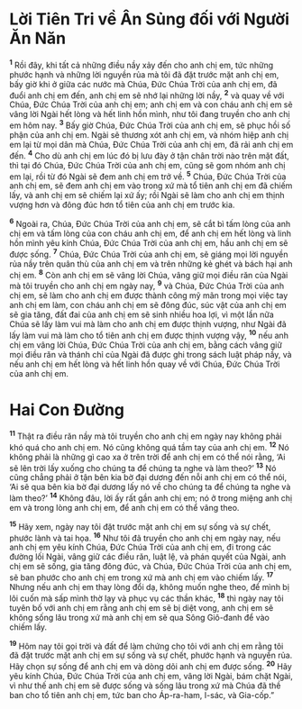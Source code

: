 # Lời Tiên Tri về Ân Sủng đối với Người Ăn Năn
<sup><b>1</b></sup> Rồi đây, khi tất cả những điều nầy xảy đến cho anh chị em, tức những phước hạnh và những lời nguyền rủa mà tôi đã đặt trước mặt anh chị em, bấy giờ khi ở giữa các nước mà Chúa, Ðức Chúa Trời của anh chị em, đã đuổi anh chị em đến, anh chị em sẽ nhớ lại những lời nầy, <sup><b>2</b></sup> và quay về với Chúa, Ðức Chúa Trời của anh chị em; anh chị em và con cháu anh chị em sẽ vâng lời Ngài hết lòng và hết linh hồn mình, như tôi đang truyền cho anh chị em hôm nay. <sup><b>3</b></sup> Bấy giờ Chúa, Ðức Chúa Trời của anh chị em, sẽ phục hồi số phận của anh chị em. Ngài sẽ thương xót anh chị em, và nhóm hiệp anh chị em lại từ mọi dân mà Chúa, Ðức Chúa Trời của anh chị em, đã rải anh chị em đến. <sup><b>4</b></sup> Cho dù anh chị em lúc đó bị lưu đày ở tận chân trời nào trên mặt đất, thì tại đó Chúa, Ðức Chúa Trời của anh chị em, cũng sẽ gom nhóm anh chị em lại, rồi từ đó Ngài sẽ đem anh chị em trở về. <sup><b>5</b></sup> Chúa, Ðức Chúa Trời của anh chị em, sẽ đem anh chị em vào trong xứ mà tổ tiên anh chị em đã chiếm lấy, và anh chị em sẽ chiếm lại xứ ấy; rồi Ngài sẽ làm cho anh chị em thịnh vượng hơn và đông đúc hơn tổ tiên của anh chị em trước kia.

<sup><b>6</b></sup> Ngoài ra, Chúa, Ðức Chúa Trời của anh chị em, sẽ cắt bì tấm lòng của anh chị em và tấm lòng của con cháu anh chị em, để anh chị em hết lòng và linh hồn mình yêu kính Chúa, Ðức Chúa Trời của anh chị em, hầu anh chị em sẽ được sống. <sup><b>7</b></sup> Chúa, Ðức Chúa Trời của anh chị em, sẽ giáng mọi lời nguyền rủa nầy trên quân thù của anh chị em và trên những kẻ ghét và bách hại anh chị em. <sup><b>8</b></sup> Còn anh chị em sẽ vâng lời Chúa, vâng giữ mọi điều răn của Ngài mà tôi truyền cho anh chị em ngày nay, <sup><b>9</b></sup> và Chúa, Ðức Chúa Trời của anh chị em, sẽ làm cho anh chị em được thành công mỹ mãn trong mọi việc tay anh chị em làm, con cháu anh chị em sẽ đông đúc, súc vật của anh chị em sẽ gia tăng, đất đai của anh chị em sẽ sinh nhiều hoa lợi, vì một lần nữa Chúa sẽ lấy làm vui mà làm cho anh chị em được thịnh vượng, như Ngài đã lấy làm vui mà làm cho tổ tiên anh chị em được thịnh vượng vậy, <sup><b>10</b></sup> nếu anh chị em vâng lời Chúa, Ðức Chúa Trời của anh chị em, bằng cách vâng giữ mọi điều răn và thánh chỉ của Ngài đã được ghi trong sách luật pháp nầy, và nếu anh chị em hết lòng và hết linh hồn quay về với Chúa, Ðức Chúa Trời của anh chị em.

# Hai Con Ðường
<sup><b>11</b></sup> Thật ra điều răn nầy mà tôi truyền cho anh chị em ngày nay không phải khó quá cho anh chị em. Nó cũng không quá tầm tay của anh chị em. <sup><b>12</b></sup> Nó không phải là những gì cao xa ở trên trời để anh chị em có thể nói rằng, ‘Ai sẽ lên trời lấy xuống cho chúng ta để chúng ta nghe và làm theo?’ <sup><b>13</b></sup> Nó cũng chẳng phải ở tận bên kia bờ đại dương đến nỗi anh chị em có thể nói, ‘Ai sẽ qua bên kia bờ đại dương lấy nó về cho chúng ta để chúng ta nghe và làm theo?’ <sup><b>14</b></sup> Không đâu, lời ấy rất gần anh chị em; nó ở trong miệng anh chị em và trong lòng anh chị em, để anh chị em có thể vâng theo.

<sup><b>15</b></sup> Hãy xem, ngày nay tôi đặt trước mặt anh chị em sự sống và sự chết, phước lành và tai họa. <sup><b>16</b></sup> Như tôi đã truyền cho anh chị em ngày nay, nếu anh chị em yêu kính Chúa, Ðức Chúa Trời của anh chị em, đi trong các đường lối Ngài, vâng giữ các điều răn, luật lệ, và phán quyết của Ngài, anh chị em sẽ sống, gia tăng đông đúc, và Chúa, Ðức Chúa Trời của anh chị em, sẽ ban phước cho anh chị em trong xứ mà anh chị em vào chiếm lấy. <sup><b>17</b></sup> Nhưng nếu anh chị em thay lòng đổi dạ, không muốn nghe theo, để mình bị lôi cuốn mà sấp mình thờ lạy và phục vụ các thần khác, <sup><b>18</b></sup> thì ngày nay tôi tuyên bố với anh chị em rằng anh chị em sẽ bị diệt vong, anh chị em sẽ không sống lâu trong xứ mà anh chị em sẽ qua Sông Giô-đanh để vào chiếm lấy.

<sup><b>19</b></sup> Hôm nay tôi gọi trời và đất để làm chứng cho tôi với anh chị em rằng tôi đã đặt trước mặt anh chị em sự sống và sự chết, phước hạnh và nguyền rủa. Hãy chọn sự sống để anh chị em và dòng dõi anh chị em được sống. <sup><b>20</b></sup> Hãy yêu kính Chúa, Ðức Chúa Trời của anh chị em, vâng lời Ngài, bám chặt Ngài, vì như thế anh chị em sẽ được sống và sống lâu trong xứ mà Chúa đã thề ban cho tổ tiên anh chị em, tức ban cho Áp-ra-ham, I-sác, và Gia-cốp.”